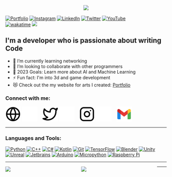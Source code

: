 <p align="center">
  <a href="https://github.com/DenverCoder1/readme-typing-svg">
    <img src="https://readme-typing-svg.demolab.com/?lines=Hi%20there,%20I'm%20Samwel%20-%20gamerTag%20IdrisFallout%20👋;I'm%20a%20developer%20who%20is%20passionate%20about%20writing%20Code;🌱%20I’m%20currently%20learning%20networking;👯%20I’m%20looking%20to%20collaborate%20with%20other%20programmers;🥅%202024%20Goals:%20Learn%20more%20about%20AI%20and%20Machine%20Learning;⚡%20Fun%20fact:%20I'm%20into%203d%20and%20game%20development;😻%20Check%20out%20the%20my%20website%20for%20arts%20I%20created:%20Portfolio;Remember%20to%20always%20satisfy%20your%20curiosity;&font=Fira%20Code&center=true&width=750&height=45&color=FFFFFF&vCenter=true&size=22&pause=1000">
  </a>
</p>

[![Portfolio](https://img.shields.io/badge/website-portfolio-brightgreen?style=for-the-badge)](http://waithakasam.tech)
[![Instagram](https://img.shields.io/badge/Instagram-E4405F?style=for-the-badge&logo=instagram&logoColor=white)](https://www.instagram.com/idrisfallout/)
[![LinkedIn](https://img.shields.io/badge/LinkedIn-0077B5?style=for-the-badge&logo=linkedin&logoColor=white)](https://www.linkedin.com/in/idrisfallout/)
[![Twitter](https://img.shields.io/badge/Twitter-1DA1F2?style=for-the-badge&logo=twitter&logoColor=white)](https://twitter.com/IdrisFallout)
[![YouTube](https://img.shields.io/badge/YouTube-FF0000?style=for-the-badge&logo=youtube&logoColor=white)](https://www.youtube.com/channel/UCYt6hYd9jI2IiU4-SZj6V3Q?sub_confirmation=1)
<br>[![wakatime](https://wakatime.com/badge/user/2c0646cf-caec-4711-a16a-c58ca1f2b52a.svg)](https://wakatime.com/@2c0646cf-caec-4711-a16a-c58ca1f2b52a)
![](https://komarev.com/ghpvc/?username=IdrisFallout&label=PROFILE+VIEWS)
<br>

## I'm a developer who is passionate about writing Code

- 🌱 I’m currently learning networking
- 👯 I’m looking to collaborate with other programmers
- 🥅 2023 Goals: Learn more about AI and Machine Learning
- ⚡ Fun fact: I'm into 3d and game development
- 😻 Check out the my website for arts I created: [Portfolio](https://nodemcu-website.pages.dev/art)

### Connect with me:

[![website](./img/globe-light.svg)](http://www.waithakasam.tk#gh-light-mode-only)
[![website](./img/globe-dark.svg)](http://www.waithakasam.tk#gh-dark-mode-only)
&nbsp;&nbsp;
[![website](./img/twitter-light.svg)](https://twitter.com/IdrisFallout#gh-light-mode-only)
[![website](./img/twitter-dark.svg)](https://twitter.com/IdrisFallout#gh-dark-mode-only)
&nbsp;&nbsp;
[![website](./img/instagram-light.svg)](https://www.instagram.com/IdrisFallout#gh-light-mode-only)
[![website](./img/instagram-dark.svg)](https://www.instagram.com/IdrisFallout#gh-dark-mode-only)
&nbsp;&nbsp;
[![website](./img/gmail-icon.svg)](mailto:waithakasam2017@gmail.com)

---

### Languages and Tools:

[![Python](https://img.shields.io/badge/-Python-0D1117?&logo=Python)](https://www.python.org)
[![C++](https://img.shields.io/badge/-C%2B%2B-0D1117?style=flat&logo=c%2B%2B&logoColor=white)](https://www.w3schools.com/cpp/cpp_intro.asp)
[![C#](https://img.shields.io/badge/-C%23-0D1117?style=flat&logo=c-sharp&logoColor=white)](https://docs.microsoft.com/en-us/dotnet/csharp/)
[![Kotlin](https://img.shields.io/badge/-Kotlin-0D1117?&logo=Kotlin)](https://kotlinlang.org)
[![Git](https://img.shields.io/badge/-Git-0D1117?&logo=Git)](https://git-scm.com)
[![TensorFlow](https://img.shields.io/badge/-TensorFlow-0D1117?&logo=TensorFlow)](https://www.tensorflow.org)
[![Blender](https://img.shields.io/badge/-Blender-0D1117?&logo=Blender)](https://www.blender.org)
[![Unity](https://img.shields.io/badge/-Unity-0D1117?&logo=Unity)](https://unity.com)
[![Unreal](https://img.shields.io/badge/-Unreal-0D1117?&logo=Unreal-Engine)](https://www.unrealengine.com)
[![Jetbrains](https://img.shields.io/badge/-Jetbrains-0D1117?&logo=Jetbrains)](https://www.jetbrains.com)
[![Arduino](https://img.shields.io/badge/-Arduino-0D1117?&logo=Arduino)](https://www.arduino.cc)
[![Micropython](https://img.shields.io/badge/-Micropython-0D1117?&logo=Micropython)](https://micropython.org)
[![Raspberry Pi](https://img.shields.io/badge/-Raspberry%20Pi-0D1117?&logo=Raspberry-Pi)](https://www.raspberrypi.org)

-------
<div class="wrapper">
  <img align="left" width="47%" src="https://github-readme-streak-stats.herokuapp.com?user=IdrisFallout&theme=dark">
  
  <img align="left" width="47%" src="https://github-readme-stats.vercel.app/api?username=IdrisFallout&show_icons=true&theme=dark">
</div>

-------

[website]: http://www.waithakasam.tech
[twitter]: https://twitter.com/IdrisFallout
[instagram]: https://instagram.com/samuel.jackey
[jupytersite]: https://jupyter.org
[htmlfive]: https://html5up.net
[pysite]: https://www.python.org
[sqlsite]: https://www.mysql.com
[gitsite]: https://git-scm.com
[csssite]: https://www.awwwards.com/websites/css3/
